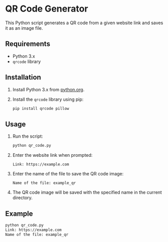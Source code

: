 # QR Code Generator

This Python script generates a QR code from a given website link and saves it as an image file.

## Requirements

- Python 3.x
- `qrcode` library

## Installation

1. Install Python 3.x from [python.org](https://www.python.org/).
2. Install the `qrcode` library using pip:

    ```sh
    pip install qrcode pillow
    ```

## Usage

1. Run the script:

    ```sh
    python qr_code.py
    ```

2. Enter the website link when prompted:

    ```
    Link: https://example.com
    ```

3. Enter the name of the file to save the QR code image:

    ```
    Name of the file: example_qr
    ```

4. The QR code image will be saved with the specified name in the current directory.

## Example

```sh
python qr_code.py
Link: https://example.com
Name of the file: example_qr
